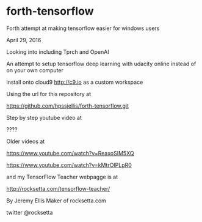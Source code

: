 # forth-tensorflow
Forth attempt at making tensorflow easier for windows users





April 29, 2016

Looking into including Tprch and OpenAI






An attempt to setup tensorflow deep learning with udacity online instead of on your own computer









install onto cloud9 http://c9.io as a custom workspace

Using the url for this repository at


https://github.com/hpssjellis/forth-tensorflow.git






Step by step youtube video at 

????


Older videos at

https://www.youtube.com/watch?v=ReaxoSIM5XQ


https://www.youtube.com/watch?v=kMtrOIPLpR0




and my TensorFlow Teacher webpagge is at

http://rocksetta.com/tensorflow-teacher/







By Jeremy Ellis Maker of rocksetta.com 

twitter @rocksetta













